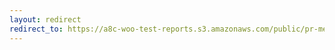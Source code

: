 ```yaml
---
layout: redirect
redirect_to: https://a8c-woo-test-reports.s3.amazonaws.com/public/pr-merge/45258/api/index.html
---
```


